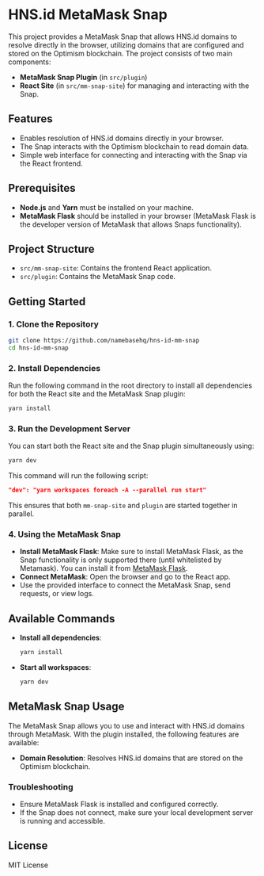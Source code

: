 # HNS.id MetaMask Snap

This project provides a MetaMask Snap that allows HNS.id domains to resolve directly in the browser, utilizing domains that are configured and stored on the Optimism blockchain. The project consists of two main components:

- **MetaMask Snap Plugin** (in `src/plugin`)
- **React Site** (in `src/mm-snap-site`) for managing and interacting with the Snap.

## Features
- Enables resolution of HNS.id domains directly in your browser.
- The Snap interacts with the Optimism blockchain to read domain data.
- Simple web interface for connecting and interacting with the Snap via the React frontend.

## Prerequisites
- **Node.js** and **Yarn** must be installed on your machine.
- **MetaMask Flask** should be installed in your browser (MetaMask Flask is the developer version of MetaMask that allows Snaps functionality).

## Project Structure
- `src/mm-snap-site`: Contains the frontend React application.
- `src/plugin`: Contains the MetaMask Snap code.

## Getting Started

### 1. Clone the Repository
```bash
git clone https://github.com/namebasehq/hns-id-mm-snap
cd hns-id-mm-snap
```

### 2. Install Dependencies
Run the following command in the root directory to install all dependencies for both the React site and the MetaMask Snap plugin:
```bash
yarn install
```

### 3. Run the Development Server
You can start both the React site and the Snap plugin simultaneously using:
```bash
yarn dev
```
This command will run the following script:
```json
"dev": "yarn workspaces foreach -A --parallel run start"
```
This ensures that both `mm-snap-site` and `plugin` are started together in parallel.

### 4. Using the MetaMask Snap
- **Install MetaMask Flask**: Make sure to install MetaMask Flask, as the Snap functionality is only supported there (until whitelisted by Metamask). You can install it from [MetaMask Flask](https://chrome.google.com/webstore/detail/metamask-flask/ljfoeinjpaedjfecbmggjgodbgkmjkjk).
- **Connect MetaMask**: Open the browser and go to the React app.
- Use the provided interface to connect the MetaMask Snap, send requests, or view logs.

## Available Commands

- **Install all dependencies**: 
  ```bash
  yarn install
  ```
- **Start all workspaces**:
  ```bash
  yarn dev
  ```

## MetaMask Snap Usage

The MetaMask Snap allows you to use and interact with HNS.id domains through MetaMask. With the plugin installed, the following features are available:
- **Domain Resolution**: Resolves HNS.id domains that are stored on the Optimism blockchain.

### Troubleshooting
- Ensure MetaMask Flask is installed and configured correctly.
- If the Snap does not connect, make sure your local development server is running and accessible.

## License
MIT License
